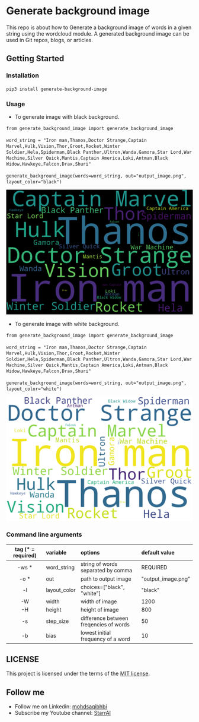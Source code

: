 # Generate background image

This repo is about how to Generate a background image of words in a given string using the wordcloud module. A generated background image can be used in Git repos, blogs, or articles.

## Getting Started

### Installation

`pip3 install generate-background-image`

### Usage
- To generate image with black background.

```
from generate_background_image import generate_background_image

word_string = "Iron man,Thanos,Doctor Strange,Captain Marvel,Hulk,Vision,Thor,Groot,Rocket,Winter Soldier,Hela,Spiderman,Black Panther,Ultron,Wanda,Gamora,Star Lord,War Machine,Silver Quick,Mantis,Captain America,Loki,Antman,Black Widow,Hawkeye,Falcon,Drax,Shuri"

generate_background_image(words=word_string, out="output_image.png", layout_color="black")
```
![mcu_black](https://github.com/mohdsaqibhbi/Generate_text_image/blob/master/output/mcu_black.png)

- To generate image with white background.

```
from generate_background_image import generate_background_image

word_string = "Iron man,Thanos,Doctor Strange,Captain Marvel,Hulk,Vision,Thor,Groot,Rocket,Winter Soldier,Hela,Spiderman,Black Panther,Ultron,Wanda,Gamora,Star Lord,War Machine,Silver Quick,Mantis,Captain America,Loki,Antman,Black Widow,Hawkeye,Falcon,Drax,Shuri"

generate_background_image(words=word_string, out="output_image.png", layout_color="white")
```
![mcu_white](https://github.com/mohdsaqibhbi/Generate_text_image/blob/master/output/mcu_white.png)

### Command line arguments

| tag (* = required)| variable          | options                                        | default value   |
|:-----------------:|:------------------|:-----------------------------------------------|:----------------|
| -ws *             | word_string       | string of words separated by comma             | REQUIRED        |
| -o *              | out               | path to output image                           | "output_image.png"        |
| -l                | layout_color      | choices=["black", "white"]                     | "black"         |
| -W                | width             | width of image                                 | 1200            |
| -H                | height            | height of image                                | 800             |
| -s                | step_size         | difference between freqencies of words         | 50              |
| -b                | bias              | lowest initial frequency of a word             | 10              |

## LICENSE
This project is licensed under the terms of the [MIT license](LICENSE).

## Follow me

- Follow me on Linkedin: [mohdsaqibhbi](https://www.linkedin.com/in/mohdsaqibhbi)
- Subscribe my Youtube channel: [StarrAI](https://www.youtube.com/channel/UCooZBjTCrnM3LH1nIqAmDQA)
